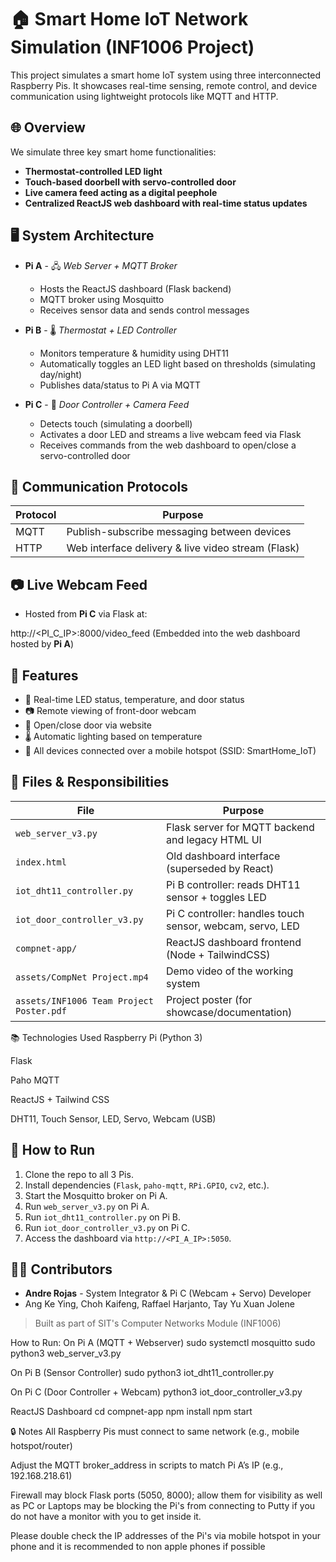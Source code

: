 # 🏠 Smart Home IoT Network Simulation (INF1006 Project)

This project simulates a smart home IoT system using three interconnected Raspberry Pis. It showcases real-time sensing, remote control, and device communication using lightweight protocols like MQTT and HTTP.

## 🌐 Overview

We simulate three key smart home functionalities:

- **Thermostat-controlled LED light**
- **Touch-based doorbell with servo-controlled door**
- **Live camera feed acting as a digital peephole**
- **Centralized ReactJS web dashboard with real-time status updates**

## 🖥️ System Architecture

- **Pi A** - 🖧 *Web Server + MQTT Broker*  
  - Hosts the ReactJS dashboard (Flask backend)
  - MQTT broker using Mosquitto
  - Receives sensor data and sends control messages

- **Pi B** - 🌡️ *Thermostat + LED Controller*  
  - Monitors temperature & humidity using DHT11
  - Automatically toggles an LED light based on thresholds (simulating day/night)
  - Publishes data/status to Pi A via MQTT

- **Pi C** - 🚪 *Door Controller + Camera Feed*  
  - Detects touch (simulating a doorbell)
  - Activates a door LED and streams a live webcam feed via Flask
  - Receives commands from the web dashboard to open/close a servo-controlled door

## 📡 Communication Protocols

| Protocol | Purpose |
|---------|---------|
| MQTT    | Publish-subscribe messaging between devices |
| HTTP    | Web interface delivery & live video stream (Flask) |

## 📷 Live Webcam Feed

- Hosted from **Pi C** via Flask at:

http://<PI_C_IP>:8000/video_feed
(Embedded into the web dashboard hosted by **Pi A**)

## 🧠 Features

- 🔄 Real-time LED status, temperature, and door status
- 📷 Remote viewing of front-door webcam
- 🔐 Open/close door via website
- 🌡️ Automatic lighting based on temperature
- 📶 All devices connected over a mobile hotspot (SSID: SmartHome_IoT)


## 📂 Files & Responsibilities

| File                          | Purpose                                                  |
|-------------------------------|----------------------------------------------------------|
| `web_server_v3.py`           | Flask server for MQTT backend and legacy HTML UI        |
| `index.html`                 | Old dashboard interface (superseded by React)            |
| `iot_dht11_controller.py`    | Pi B controller: reads DHT11 sensor + toggles LED        |
| `iot_door_controller_v3.py`  | Pi C controller: handles touch sensor, webcam, servo, LED|
| `compnet-app/`               | ReactJS dashboard frontend (Node + TailwindCSS)          |
| `assets/CompNet Project.mp4` | Demo video of the working system                         |
| `assets/INF1006 Team Project Poster.pdf` | Project poster (for showcase/documentation)      |

📚 Technologies Used
Raspberry Pi (Python 3)

Flask

Paho MQTT

ReactJS + Tailwind CSS

DHT11, Touch Sensor, LED, Servo, Webcam (USB)

## 🚀 How to Run

1. Clone the repo to all 3 Pis.
2. Install dependencies (`Flask`, `paho-mqtt`, `RPi.GPIO`, `cv2`, etc.).
3. Start the Mosquitto broker on Pi A.
4. Run `web_server_v3.py` on Pi A.
5. Run `iot_dht11_controller.py` on Pi B.
6. Run `iot_door_controller_v3.py` on Pi C.
7. Access the dashboard via `http://<PI_A_IP>:5050`.

## 👨‍💻 Contributors

- **Andre Rojas** - System Integrator & Pi C (Webcam + Servo) Developer
- Ang Ke Ying, Choh Kaifeng, Raffael Harjanto, Tay Yu Xuan Jolene

> Built as part of SIT's Computer Networks Module (INF1006)

How to Run:
On Pi A (MQTT + Webserver)
sudo systemctl mosquitto
sudo python3 web_server_v3.py

On Pi B (Sensor Controller)
sudo python3 iot_dht11_controller.py

On Pi C (Door Controller + Webcam)
python3 iot_door_controller_v3.py

ReactJS Dashboard
cd compnet-app
npm install
npm start

🔒 Notes
All Raspberry Pis must connect to same network (e.g., mobile hotspot/router)

Adjust the MQTT broker_address in scripts to match Pi A’s IP (e.g., 192.168.218.61)

Firewall may block Flask ports (5050, 8000); allow them for visibility as well as PC or Laptops may be
blocking the Pi's from connecting to Putty if you do not have a monitor with you to get inside it.

Please double check the IP addresses of the Pi's via mobile hotspot in your phone and it is recommended to non apple
phones if possible




